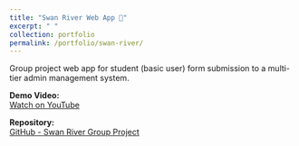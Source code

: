 ```yaml
---
title: "Swan River Web App 🦢"
excerpt: " "
collection: portfolio
permalink: /portfolio/swan-river/
---
```


Group project web app for student (basic user) form submission to a multi-tier admin management system.

**Demo Video:**  
[Watch on YouTube](https://m.youtube.com/watch?v=jgELmk5Yyw8&pp=ygUXU3dhbiByaXZlciB3ZWIgYXBwIGRlbW8%3D)

**Repository:**  
[GitHub - Swan River Group Project](https://github.com/ayaan129/Swan-River-Group-Project/tree/main)
